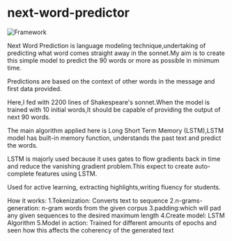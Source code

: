# next-word-predictor

![Framework](https://user-images.githubusercontent.com/92006889/209802144-8f280ed1-86ca-4f2a-b978-21692dadceec.JPG)

Next Word Prediction is language modeling technique,undertaking of predicting what word comes straight away in the sonnet.My aim is to create this simple model to predict the 90 words or more as possible in minimum time.

Predictions are based on the context of other words in the message and first data provided.

Here,I fed with 2200 lines of Shakespeare's sonnet.When the model is trained with 10 initial words,It should be capable of  providing the output of next 90 words.

The main algorithm applied here is Long Short Term Memory (LSTM),LSTM model has built-in memory function, understands the past text and predict the words.

LSTM is majorly used because it uses gates to flow gradients back in time and reduce the vanishing gradient problem.This expect to create auto-complete features using LSTM.

Used for active learning, extracting highlights,writing fluency for students.

How it works:
1.Tokenization: Converts text to sequence
2.n-grams-generation: n-gram words from the given corpus
3.padding:which will pad any given sequences to the desired maximum length
4.Create model: LSTM Algorithm
5.Model in action: Trained for different amounts of epochs and seen how this affects the coherency of the generated text
